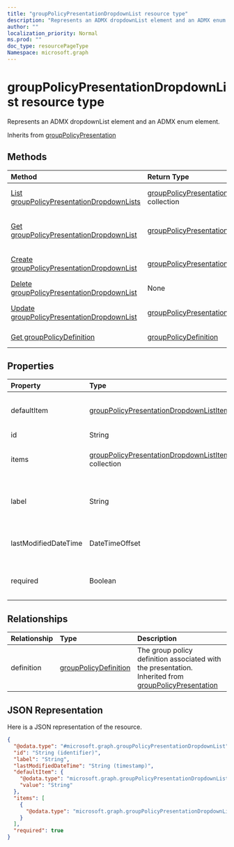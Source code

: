 ```yaml
---
title: "groupPolicyPresentationDropdownList resource type"
description: "Represents an ADMX dropdownList element and an ADMX enum element."
author: ""
localization_priority: Normal
ms.prod: ""
doc_type: resourcePageType
Namespace: microsoft.graph
---
```



# groupPolicyPresentationDropdownList resource type

Represents an ADMX dropdownList element and an ADMX enum element.


Inherits from [groupPolicyPresentation](../resources/groupPolicyPresentation.md)

## Methods
|Method|Return Type|Description|
|:---|:---|:---|
|[List groupPolicyPresentationDropdownLists](../api/grouppolicypresentationdropdownlist-list.md)|[groupPolicyPresentationDropdownList](../resources/groupPolicyPresentationDropdownList.md) collection|List properties and relationships of the [groupPolicyPresentationDropdownList](../resources/grouppolicypresentationdropdownlist.md) objects.|
|[Get groupPolicyPresentationDropdownList](../api/grouppolicypresentationdropdownlist-get.md)|[groupPolicyPresentationDropdownList](../resources/groupPolicyPresentationDropdownList.md)|Read properties and relationships of the [groupPolicyPresentationDropdownList](../resources/grouppolicypresentationdropdownlist.md) object.|
|[Create groupPolicyPresentationDropdownList](../api/grouppolicypresentationdropdownlist-create.md)|[groupPolicyPresentationDropdownList](../resources/groupPolicyPresentationDropdownList.md)|Create a new [groupPolicyPresentationDropdownList](../resources/grouppolicypresentationdropdownlist.md) object.|
|[Delete groupPolicyPresentationDropdownList](../api/grouppolicypresentationdropdownlist-delete.md)|None|Deletes a [groupPolicyPresentationDropdownList](../resources/grouppolicypresentationdropdownlist.md).|
|[Update groupPolicyPresentationDropdownList](../api/grouppolicypresentationdropdownlist-update.md)|[groupPolicyPresentationDropdownList](../resources/groupPolicyPresentationDropdownList.md)|Update the properties of a [groupPolicyPresentationDropdownList](../resources/grouppolicypresentationdropdownlist.md) object.|
|[Get groupPolicyDefinition](../api/grouppolicydefinition-get.md)|[groupPolicyDefinition](../resources/groupPolicyDefinition.md)|Read properties and relationships of the [groupPolicyDefinition](../resources/grouppolicydefinition.md) object.|

## Properties
|Property|Type|Description|
|:---|:---|:---|
|defaultItem|[groupPolicyPresentationDropdownListItem](../resources/groupPolicyPresentationDropdownListItem.md)|Localized string value identifying the default choice of the list of items.|
|id|String| Inherited from [entity](../resources/entity.md)|
|items|[groupPolicyPresentationDropdownListItem](../resources/groupPolicyPresentationDropdownListItem.md) collection|Represents a set of localized display names and their associated values.|
|label|String|Localized text label for any presentation entity. The default value is empty. Inherited from [groupPolicyPresentation](../resources/groupPolicyPresentation.md)|
|lastModifiedDateTime|DateTimeOffset|The date and time the entity was last modified. Inherited from [groupPolicyPresentation](../resources/groupPolicyPresentation.md)|
|required|Boolean|Requirement to enter a value in the parameter box. The default value is false.|

## Relationships
|Relationship|Type|Description|
|:---|:---|:---|
|definition|[groupPolicyDefinition](../resources/groupPolicyDefinition.md)|The group policy definition associated with the presentation. Inherited from [groupPolicyPresentation](../resources/groupPolicyPresentation.md)|

## JSON Representation
Here is a JSON representation of the resource.
<!-- {
  "blockType": "resource",
  "keyProperty": "id",
  "@odata.type": "microsoft.graph.groupPolicyPresentationDropdownList",
  "baseType": "microsoft.graph.groupPolicyPresentation",
  "openType": false
}
-->
``` json
{
  "@odata.type": "#microsoft.graph.groupPolicyPresentationDropdownList",
  "id": "String (identifier)",
  "label": "String",
  "lastModifiedDateTime": "String (timestamp)",
  "defaultItem": {
    "@odata.type": "microsoft.graph.groupPolicyPresentationDropdownListItem",
    "value": "String"
  },
  "items": [
    {
      "@odata.type": "microsoft.graph.groupPolicyPresentationDropdownListItem"
    }
  ],
  "required": true
}
```

